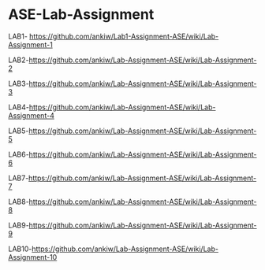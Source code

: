 # ASE-Lab-Assignment
LAB1- https://github.com/ankiw/Lab1-Assignment-ASE/wiki/Lab-Assignment-1

  LAB2-https://github.com/ankiw/Lab-Assignment-ASE/wiki/Lab-Assignment-2

LAB3-https://github.com/ankiw/Lab-Assignment-ASE/wiki/Lab-Assignment-3

LAB4-https://github.com/ankiw/Lab-Assignment-ASE/wiki/Lab-Assignment-4


LAB5-https://github.com/ankiw/Lab-Assignment-ASE/wiki/Lab-Assignment-5


LAB6-https://github.com/ankiw/Lab-Assignment-ASE/wiki/Lab-Assignment-6

LAB7-https://github.com/ankiw/Lab-Assignment-ASE/wiki/Lab-Assignment-7

LAB8-https://github.com/ankiw/Lab-Assignment-ASE/wiki/Lab-Assignment-8

LAB9-https://github.com/ankiw/Lab-Assignment-ASE/wiki/Lab-Assignment-9

LAB10-https://github.com/ankiw/Lab-Assignment-ASE/wiki/Lab-Assignment-10
